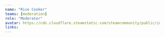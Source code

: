 ```yaml
---
name: "Rice Cooker"
teams: [moderation]
role: "Moderator"
avatar: https://cdn.cloudflare.steamstatic.com/steamcommunity/public/images/avatars/d5/d5410e3299c27a3512f3e7f04a7f528617081c4c_full.jpg
links:
---
```

